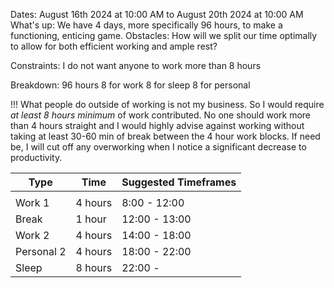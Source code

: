 Dates: August 16th 2024 at 10:00 AM to August 20th 2024 at 10:00 AM
What's up: We have 4 days, more specifically 96 hours, to make a functioning, enticing game.
Obstacles:
	How will we split our time optimally to allow for both efficient working and ample rest?

Constraints: 
	I do not want anyone to work more than 8 hours

Breakdown:
96 hours
	8 for work
	8 for sleep
	8 for personal

!!! What people do outside of working is not my business. So I would require *at least 8 hours minimum* of work contributed. No one should work more than 4 hours straight and I would highly advise against working without taking at least 30-60 min of break between the 4 hour work blocks. If need be, I will cut off any overworking when I notice a significant decrease to productivity.  


| Type       | Time    | Suggested Timeframes |
| ---------- | ------- | -------------------- |
|            |         |                      |
| Work 1     | 4 hours | 8:00 - 12:00         |
| Break      | 1 hour  | 12:00 - 13:00        |
| Work 2     | 4 hours | 14:00 - 18:00        |
| Personal 2 | 4 hours | 18:00 - 22:00        |
| Sleep      | 8 hours | 22:00 -              |
